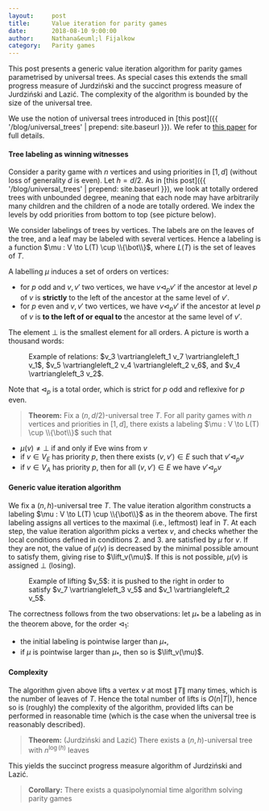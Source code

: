 ```yaml
---
layout:     post
title:      Value iteration for parity games
date:       2018-08-10 9:00:00
author:     Nathana&euml;l Fijalkow
category:   Parity games
---
```


<script type="text/x-mathjax-config">
MathJax.Hub.Config({
  TeX: {
    Macros: {
      lift: "{\\text{lift}}",
    }
  }
});
</script>

<p class="intro"><span class="dropcap">T</span>his post presents a generic value iteration algorithm for parity games
parametrised by universal trees. As special cases this extends the small progress measure of Jurdzi&#324;ski 
and the succinct progress measure of Jurdzi&#324;ski and Lazi&#263;.
The complexity of the algorithm is bounded by the size of the universal tree.</p>

We use the notion of universal trees introduced in [this post]({{ '/blog/universal_trees' | prepend: site.baseurl }}).
We refer to [this paper](https://arxiv.org/abs/1801.09618) for full details.

#### Tree labeling as winning witnesses

Consider a parity game with $n$ vertices and using priorities in $[1,d]$ (without loss of generality $d$ is even).
Let $h = d/2$.
As in [this post]({{ '/blog/universal_trees' | prepend: site.baseurl }}), 
we look at totally ordered trees with unbounded degree, meaning that each node may have arbitrarily many children and the children of a node are totally ordered.
We index the levels by odd priorities from bottom to top (see picture below).

We consider labelings of trees by vertices. The labels are on the leaves of the tree, and a leaf may be labeled with several vertices.
Hence a labeling is a function $\mu : V \to L(T) \cup \\{\bot\\}$, where $L(T)$ is the set of leaves of $T$.

A labelling $\mu$ induces a set of orders on vertices: 
* for $p$ odd and $v,v'$ two vertices, we have $v \vartriangleleft_p v'$ if 
the ancestor at level $p$ of $v$ is **strictly** to the left of the ancestor at the same level of $v'$.
* for $p$ even and $v,v'$ two vertices, we have $v \vartriangleleft_p v'$ if 
the ancestor at level $p$ of $v$ is **to the left of or equal to** the ancestor at the same level of $v'$.

The element $\bot$ is the smallest element for all orders.
A picture is worth a thousand words:

<figure>
	<img src="{{ '/images/example_tree.png' | prepend: site.baseurl }}" alt=""> 
	<figcaption>Example of relations: $v_3 \vartriangleleft_1 v_7 \vartriangleleft_1 v_1$, $v_5 \vartriangleleft_2 v_4 \vartriangleleft_2 v_6$, and $v_4 \vartriangleleft_3 v_2$.</figcaption>
</figure>

Note that $\vartriangleleft_p$ is a total order, which is strict for $p$ odd and reflexive for $p$ even.

> **Theorem:** 
Fix a $(n,d/2)$-universal tree $T$. 
For all parity games with $n$ vertices and priorities in $[1,d]$, 
there exists a labeling $\mu : V \to L(T) \cup \\{\bot\\}$ such that
* $\mu(v) \neq \bot$ if and only if Eve wins from $v$
* if $v \in V_E$ has priority $p$, then there exists $(v,v') \in E$ such that $v' \vartriangleleft_p v$
* if $v \in V_A$ has priority $p$, then for all $(v,v') \in E$ we have $v' \vartriangleleft_p v$

<!--
**Proof:**
This is a rephrasing of Jurdzi&#324;ski's original proof for the small progress measure algorithm.

Indeed, the algorithm yields a labeling $\mu : V \to [1,n]^{d/2}$ satisfying the properties above.
We see $[1,n]^{d/2}$ as a leaf in the naive universal tree above, given by its path from the root.
 
Removing all leaves that are not labeled by some vertex, we obtain a tree with at most $n$ leaves and height $d/2$.
By universality it embeds into $T$, implying that it also satisfies the properties above.

The fact that such a tree witnesses winning relies on the observation that the last two properties rule out odd cycles in the underlying positional strategy.
-->

#### Generic value iteration algorithm

We fix a $(n,h)$-universal tree $T$.
The value iteration algorithm constructs a labeling $\mu : V \to L(T) \cup \\{\bot\\}$ as in the theorem above.
The first labeling assigns all vertices to the maximal (i.e., leftmost) leaf in $T$.
At each step, the value iteration algorithm picks a vertex $v$, and checks whether the local conditions defined in conditions 2. and 3. are satisfied by $\mu$ for $v$.
If they are not, the value of $\mu(v)$ is decreased by the minimal possible amount to satisfy them, giving rise to $\lift_v(\mu)$.
If this is not possible, $\mu(v)$ is assigned $\bot$ (losing).

<figure>
	<img src="{{ '/images/example_lifting.png' | prepend: site.baseurl }}" alt=""> 
	<figcaption>Example of lifting $v_5$: it is pushed to the right in order to satisfy $v_7 \vartriangleleft_3 v_5$ and $v_1 \vartriangleleft_2 v_5$.</figcaption>
</figure>

The correctness follows from the two observations: let $\mu_*$ be a labeling as in the theorem above, for the order $\vartriangleleft_1$:
* the initial labeling is pointwise larger than $\mu_*$,
* if $\mu$ is pointwise larger than $\mu_*$, then so is $\lift_v(\mu)$.

#### Complexity

The algorithm given above lifts a vertex $v$ at most $\|T\|$ many times, which is the number of leaves of $T$.
Hence the total number of lifts is $O(n |T|)$, hence so is (roughly) the complexity of the algorithm, provided lifts can be performed in reasonable time 
(which is the case when the universal tree is reasonably described).

> **Theorem:** (Jurdzi&#324;ski and Lazi&#263;)
There exists a $(n,h)$-universal tree with $n^{\log(h)}$ leaves

This yields the succinct progress measure algorithm of Jurdzi&#324;ski and Lazi&#263;.

> **Corollary:**
There exists a quasipolynomial time algorithm solving parity games
